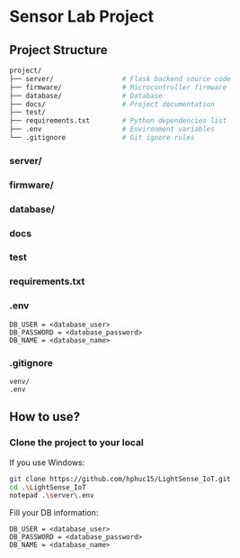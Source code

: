 # Sensor Lab Project

## Project Structure
```bash
project/
├── server/                 # Flask backend source code
├── firmware/               # Microcontroller firmware
├── database/               # Database
├── docs/                   # Project documentation
├── test/                   
├── requirements.txt        # Python dependencies list
├── .env                    # Environment variables
└── .gitignore              # Git ignore rules
```

### server/

### firmware/

### database/

### docs

### test

### requirements.txt

### .env
```.env
DB_USER = <database_user>
DB_PASSWORD = <database_password>
DB_NAME = <database_name>
```

### .gitignore
```.gitignore
venv/
.env
```


## How to use?
### Clone the project to your local
If you use Windows:
```bash
git clone https://github.com/hphuc15/LightSense_IoT.git
cd .\LightSense_IoT
notepad .\server\.env
```
Fill your DB information:
```.env
DB_USER = <database_user>
DB_PASSWORD = <database_password>
DB_NAME = <database_name>
```